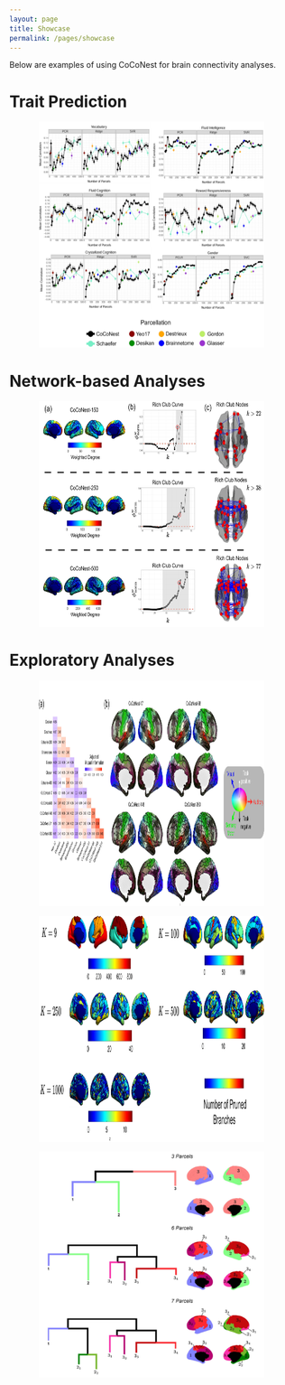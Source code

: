 ```yaml
---
layout: page
title: Showcase
permalink: /pages/showcase
---
```


Below are examples of using CoCoNest for brain connectivity analyses. 

# Trait Prediction 


<p align="center">
<img src="imgs/abcd_external_results.jpg" width="400" height="400">
</p>







# Network-based Analyses 


<p align="center">
<img src="imgs/rich_club_results.jpg" width="400" height="400">
</p>






# Exploratory Analyses 


<p align="center">
<img src="imgs/coco_on_glass.jpg" width="400" height="400">
</p>

<p align="center">
<img src="imgs/n_prunes.jpg" width="400" height="400">
</p>

<p align="center">
<img src="imgs/tree_growth.jpg" width="400" height="400">
</p>
